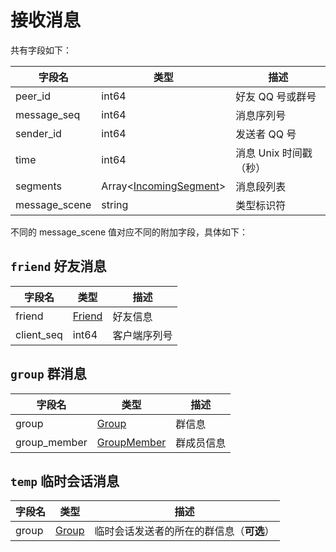 # 接收消息
共有字段如下：

| 字段名 | 类型 | 描述 |
| --- | --- | --- |
| peer_id | int64 | 好友 QQ 号或群号 |
| message_seq | int64 | 消息序列号 |
| sender_id | int64 | 发送者 QQ 号 |
| time | int64 | 消息 Unix 时间戳（秒） |
| segments | Array<[IncomingSegment](../struct/IncomingSegment.md)> | 消息段列表 |
| message_scene | string | 类型标识符 |

不同的 message_scene 值对应不同的附加字段，具体如下：

## `friend` 好友消息

| 字段名 | 类型 | 描述 |
| --- | --- | --- |
| friend | [Friend](../struct/Friend.md) | 好友信息 |
| client_seq | int64 | 客户端序列号 |
## `group` 群消息

| 字段名 | 类型 | 描述 |
| --- | --- | --- |
| group | [Group](../struct/Group.md) | 群信息 |
| group_member | [GroupMember](../struct/GroupMember.md) | 群成员信息 |
## `temp` 临时会话消息

| 字段名 | 类型 | 描述 |
| --- | --- | --- |
| group | [Group](../struct/Group.md) | 临时会话发送者的所在的群信息（**可选**） |

